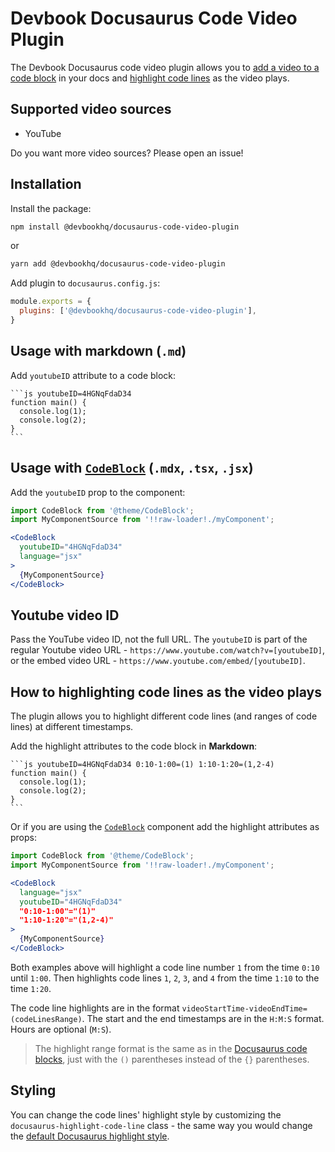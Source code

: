 # Devbook Docusaurus Code Video Plugin
The Devbook Docusaurus code video plugin allows you to [add a video to a code block](#add-video-to-a-code-snippet) in your docs and [highlight code lines](#highlight-code-lines-as-the-video-plays) as the video plays.

## Supported video sources
- YouTube

Do you want more video sources? Please open an issue!

## Installation

Install the package:
```sh
npm install @devbookhq/docusaurus-code-video-plugin
```
or
```sh
yarn add @devbookhq/docusaurus-code-video-plugin
```

Add plugin to `docusaurus.config.js`:
```js
module.exports = {
  plugins: ['@devbookhq/docusaurus-code-video-plugin'],
}
```

## Usage with markdown (`.md`)
Add `youtubeID` attribute to a code block:

    ```js youtubeID=4HGNqFdaD34
    function main() {
      console.log(1);
      console.log(2);
    }
    ```


## Usage with [`CodeBlock`](https://docusaurus.io/docs/markdown-features/code-blocks) (`.mdx`, `.tsx`, `.jsx`)

Add the `youtubeID` prop to the component:

```jsx
import CodeBlock from '@theme/CodeBlock';
import MyComponentSource from '!!raw-loader!./myComponent';

<CodeBlock 
  youtubeID="4HGNqFdaD34" 
  language="jsx"
>
  {MyComponentSource}
</CodeBlock>
```

## Youtube video ID

Pass the YouTube video ID, not the full URL. The `youtubeID` is part of the regular Youtube video URL - `https://www.youtube.com/watch?v=[youtubeID]`, or the embed video URL - `https://www.youtube.com/embed/[youtubeID]`.

## How to highlighting code lines as the video plays
The plugin allows you to highlight different code lines (and ranges of code lines) at different timestamps.

Add the highlight attributes to the code block in **Markdown**:

    ```js youtubeID=4HGNqFdaD34 0:10-1:00=(1) 1:10-1:20=(1,2-4)
    function main() {
      console.log(1);
      console.log(2);
    }
    ```
    
Or if you are using the [`CodeBlock`](https://docusaurus.io/docs/markdown-features/code-blocks) component add the highlight attributes as props:

```jsx
import CodeBlock from '@theme/CodeBlock';
import MyComponentSource from '!!raw-loader!./myComponent';

<CodeBlock 
  language="jsx"
  youtubeID="4HGNqFdaD34" 
  "0:10-1:00"="(1)"
  "1:10-1:20"="(1,2-4)"
>
  {MyComponentSource}
</CodeBlock>
```

Both examples above will highlight a code line number `1` from the time `0:10` until `1:00`. Then highlights code lines `1`, `2`, `3`, and `4` from the time `1:10` to the time `1:20`.

The code line highlights are in the format `videoStartTime-videoEndTime=(codeLinesRange)`. 
The start and the end timestamps are in the `H:M:S` format. Hours are optional (`M:S`).

> The highlight range format is the same as in the [Docusaurus code blocks]( https://docusaurus.io/docs/markdown-features/code-blocks#highlighting-with-metadata-string), just with the `()` parentheses instead of the `{}` parentheses.


## Styling
You can change the code lines' highlight style by customizing the `docusaurus-highlight-code-line` class - the same way you would change the [default Docusaurus highlight style](https://docusaurus.io/docs/markdown-features/code-blocks#line-highlighting).
